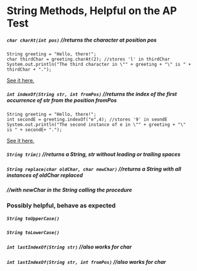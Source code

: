 # String Methods, Helpful on the AP Test

##### `char charAt(int pos)`   //returns the character at position pos

```
String greeting = "Hello, there!";
char thirdChar = greeting.charAt(2); //stores 'l' in thirdChar      
System.out.println("The third character in \"" + greeting + "\" is " + thirdChar + ".");
```

[See it here.](http://rextester.com/BJCZW78483)

##### `int indexOf(String str, int fromPos)` //returns the index of the first occurrence of str from the position fromPos

```
String greeting = "Hello, there!";
int secondE = greeting.indexOf("e",4); //stores '9' in seondE      
System.out.println("The second instance of e in \"" + greeting + "\" is " + secondE+ ".");
```

[See it here.](http://rextester.com/SDQUM60533)

##### `String trim()` //returns a String, str without leading or trailing spaces

##### `String replace(char oldChar, char newChar)` //returns a String with all instances of oldChar replaced

##### //with newChar in the String calling the procedure

### Possibly helpful, behave as expected

##### `String toUpperCase()`

##### `String toLowerCase()`

##### `int lastIndexOf(String str)`  //also works for char

##### `int lastIndexOf(String str, int fromPos)`  //also works for char



